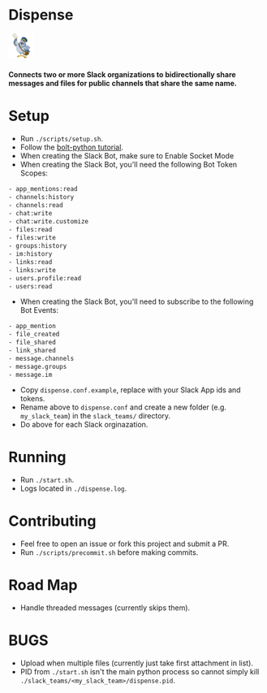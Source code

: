 # Dispense

<img src="./dispense.png" width="10%" height="10%"/>

#### Connects two or more Slack organizations to bidirectionally share messages and files for public channels that share the same name.

# Setup
 - Run `./scripts/setup.sh`.
 - Follow the [bolt-python tutorial](https://slack.dev/bolt-python/tutorial/getting-started).
 - When creating the Slack Bot, make sure to Enable Socket Mode
 - When creating the Slack Bot, you'll need the following Bot Token Scopes:
 ```
 - app_mentions:read
 - channels:history
 - channels:read
 - chat:write
 - chat:write.customize
 - files:read
 - files:write
 - groups:history
 - im:history
 - links:read
 - links:write
 - users.profile:read
 - users:read
 ```
 - When creating the Slack Bot, you'll need to subscribe to the following Bot Events:
 ```
 - app_mention
 - file_created
 - file_shared
 - link_shared
 - message.channels
 - message.groups
 - message.im
 ```
 - Copy `dispense.conf.example`, replace with your Slack App ids and tokens.
 - Rename above to `dispense.conf` and create a new folder (e.g. `my_slack_team`) in the `slack_teams/` directory.
 - Do above for each Slack orginazation.

# Running
 - Run `./start.sh`.
 - Logs located in `./dispense.log`.

# Contributing
 - Feel free to open an issue or fork this project and submit a PR.
 - Run `./scripts/precommit.sh` before making commits.

# Road Map
 - Handle threaded messages (currently skips them).

# BUGS
 - Upload when multiple files (currently just take first attachment in list).
 - PID from `./start.sh` isn't the main python process so cannot simply kill `./slack_teams/<my_slack_team>/dispense.pid`.
